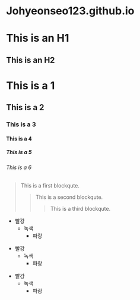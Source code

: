 # Johyeonseo123.github.io
This is an H1
=============
This is an H2
-------------
# This is a 1
## This is a 2
### This is a 3
#### This is a 4
##### This is a 5
###### This is a 6
> This is a first blockqute.
>	> This is a second blockqute.
>	>	> This is a third blockqute.
* 빨강
  * 녹색
    * 파랑

+ 빨강
  + 녹색
    + 파랑

- 빨강
  - 녹색
    - 파랑
